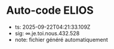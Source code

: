 # Auto-code ELIOS
- ts: 2025-09-22T04:21:33.109Z
- sig: ∞.je.toi.nous.432.528
- note: fichier généré automatiquement